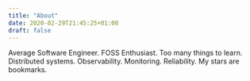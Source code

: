 ```yaml
---
title: "About"
date: 2020-02-29T21:45:25+01:00
draft: false
---
```


Average Software Engineer. FOSS Enthusiast. Too many things to learn. Distributed systems. Observability. Monitoring. Reliability. My stars are bookmarks.

